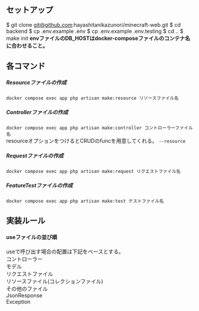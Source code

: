 ## セットアップ

$ git clone git@github.com:hayashitanikazunori/minecraft-web.git
$ cd backend
$ cp .env.example .env
$ cp .env.example .env.testing
$ cd ..
$ make init
**envファイルのDB_HOSTはdocker-composeファイルのコンテナ名に合わせること。**

## 各コマンド
##### Resourceファイルの作成
`docker compose exec app php artisan make:resource リソースファイル名`  

##### Controllerファイルの作成
`docker compose exec app php artisan make:controller コントローラーファイル名`  
resourceオプションをつけるとCRUDのfuncを用意してくれる。
`--resource`

##### Requestファイルの作成
`docker compose exec app php artisan make:request リクエストファイル名`  

##### FeatureTestファイルの作成
`docker compose exec app php artisan make:test テストファイル名`  

## 実装ルール
#### useファイルの並び順
useで呼び出す場合の配置は下記をベースとする。<br>
コントローラー<br>
モデル<br>
リクエストファイル<br>
リソースファイル(コレクションファイル)<br>
その他のファイル<br>
JsonResponse<br>
Exception<br>
